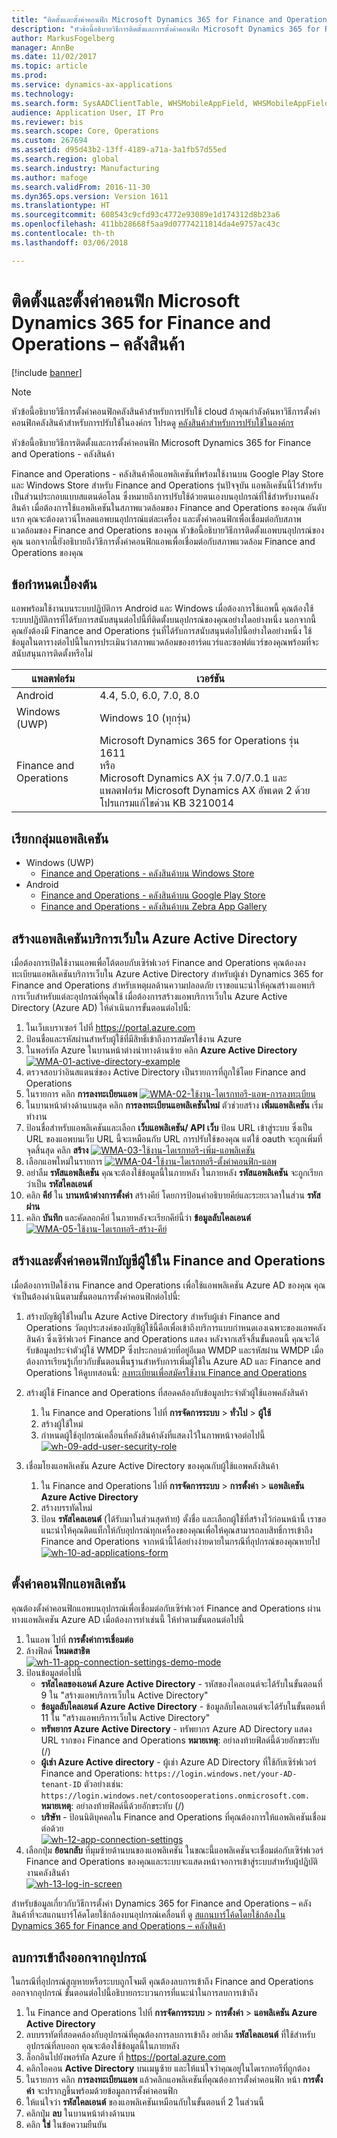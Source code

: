 ```yaml
---
title: "ติดตั้งและตั้งค่าคอนฟิก Microsoft Dynamics 365 for Finance and Operations &#8211; คลังสินค้า"
description: "หัวข้อนี้อธิบายวิธีการติดตั้งและการตั้งค่าคอนฟิก Microsoft Dynamics 365 for Finance and Operations - คลังสินค้า"
author: MarkusFogelberg
manager: AnnBe
ms.date: 11/02/2017
ms.topic: article
ms.prod: 
ms.service: dynamics-ax-applications
ms.technology: 
ms.search.form: SysAADClientTable, WHSMobileAppField, WHSMobileAppFieldPriority, WHSRFMenu, WHSRFMenuItem, WHSWorker
audience: Application User, IT Pro
ms.reviewer: bis
ms.search.scope: Core, Operations
ms.custom: 267694
ms.assetid: d95d43b2-13ff-4189-a71a-3a1fb57d55ed
ms.search.region: global
ms.search.industry: Manufacturing
ms.author: mafoge
ms.search.validFrom: 2016-11-30
ms.dyn365.ops.version: Version 1611
ms.translationtype: HT
ms.sourcegitcommit: 608543c9cfd93c4772e93089e1d174312d8b23a6
ms.openlocfilehash: 411bb28668f5aa9d07774211814da4e9757ac43c
ms.contentlocale: th-th
ms.lasthandoff: 03/06/2018

---
```


# <a name="install-and-configure-microsoft-dynamics-365-for-finance-and-operations-8211-warehousing"></a>ติดตั้งและตั้งค่าคอนฟิก Microsoft Dynamics 365 for Finance and Operations &#8211; คลังสินค้า

[!include [banner](../includes/banner.md)]

> [!NOTE]
> 
> หัวข้อนี้อธิบายวิธีการตั้งค่าคอนฟิกคลังสินค้าสำหรับการปรับใช้ cloud ถ้าคุณกำลังค้นหาวิธีการตั้งค่าคอนฟิกคลังสินค้าสำหรับการปรับใช้ในองค์กร โปรดดู [คลังสินค้าสำหรับการปรับใช้ในองค์กร](../../dev-itpro/deployment/warehousing-for-on-premise-deployments.md)


หัวข้อนี้อธิบายวิธีการติดตั้งและการตั้งค่าคอนฟิก Microsoft Dynamics 365 for Finance and Operations - คลังสินค้า

Finance and Operations - คลังสินค้าคือแอพลิเคชันที่พร้อมใช้งานบน Google Play Store และ Windows Store สำหรับ Finance and Operations รุ่นปัจจุบัน แอพลิเคชันนี้ไว้สำหรับเป็นส่วนประกอบแบบสแตนด์อโลน ซึ่งหมายถึงการปรับใช้ด้วยตนเองบนอุปกรณ์ที่ใช้สำหรับงานคลังสินค้า เมื่อต้องการใช้แอพลิเคชันในสภาพแวดล้อมของ Finance and Operations ของคุณ อันดับแรก คุณจะต้องดาวน์โหลดแอพบนอุปกรณ์แต่ละเครื่อง และตั้งค่าคอนฟิกเพื่อเชื่อมต่อกับสภาพแวดล้อมของ Finance and Operations ของคุณ หัวข้อนี้อธิบายวิธีการติดตั้งแอพบนอุปกรณ์ของคุณ นอกจากนี้ยังอธิบายถึงวิธีการตั้งค่าคอนฟิกแอพเพื่อเชื่อมต่อกับสภาพแวดล้อม Finance and Operations ของคุณ

## <a name="prerequisites"></a>ข้อกำหนดเบื้องต้น
แอพพร้อมใช้งานบนระบบปฏิบัติการ Android และ Windows เมื่อต้องการใช้แอพนี้ คุณต้องใช้ระบบปฏิบัติการที่ได้รับการสนับสนุนต่อไปนี้ที่ติดตั้งบนอุปกรณ์ของคุณอย่างใดอย่างหนึ่ง นอกจากนี้คุณยังต้องมี Finance and Operations รุ่นที่ได้รับการสนับสนุนต่อไปนี้อย่างใดอย่างหนึ่ง ใช้ข้อมูลในตารางต่อไปนี้ในการประเมินว่าสภาพแวดล้อมของฮาร์ดแวร์และซอฟต์แวร์ของคุณพร้อมที่จะสนับสนุนการติดตั้งหรือไม่

| แพลตฟอร์ม                    | เวอร์ชัน                                                                                                                                                                     |
|-----------------------------|-----------------------------------------------------------------------------------------------------------------------------------------------------------------------------|
| Android                     | 4.4, 5.0, 6.0, 7.0, 8.0                                                                                                                                                     |
| Windows (UWP)               | Windows 10 (ทุกรุ่น)                                                                                                                                                   |
| Finance and Operations | Microsoft Dynamics 365 for Operations รุ่น 1611 <br>หรือ <br>Microsoft Dynamics AX รุ่น 7.0/7.0.1 และแพลตฟอร์ม Microsoft Dynamics AX อัพเดต 2 ด้วยโปรแกรมแก้ไขด่วน KB 3210014 |

## <a name="get-the-app"></a>เรียกกลุ่มแอพลิเคชัน
-   Windows (UWP)
     - [Finance and Operations - คลังสินค้าบน Windows Store](https://www.microsoft.com/store/apps/9p1bffd5tstm)
-   Android
    - [Finance and Operations - คลังสินค้าบน Google Play Store](https://play.google.com/store/apps/details?id=com.Microsoft.Dynamics365forOperationsWarehousing)
    - [Finance and Operations - คลังสินค้าบน Zebra App Gallery](https://appgallery.zebra.com/showcase/apps/146?type=showcase)

## <a name="create-a-web-service-application-in-azure-active-directory"></a>สร้างแอพลิเคชันบริการเว็บใน Azure Active Directory
เมื่อต้องการเปิดใช้งานแอพเพื่อโต้ตอบกับเซิร์ฟเวอร์ Finance and Operations คุณต้องลงทะเบียนแอพลิเคชันบริการเว็บใน Azure Active Directory สำหรับผู้เช่า Dynamics 365 for Finance and Operations สำหรับเหตุผลด้านความปลอดภัย เราขอแนะนำให้คุณสร้างแอพบริการเว็บสำหรับแต่ละอุปกรณ์ที่คุณใช้ เมื่อต้องการสร้างแอพบริการเว็บใน Azure Active Directory (Azure AD) ให้ดำเนินการขั้นตอนต่อไปนี้:

1.  ในเว็บเบราเซอร์ ไปที่ <https://portal.azure.com>
2.  ป้อนชื่อและรหัสผ่านสำหรับผู้ใช้ที่มีสิทธิ์เข้าถึงการสมัครใช้งาน Azure
3.  ในพอร์ทัล Azure ในบานหน้าต่างนำทางด้านซ้าย คลิก **Azure Active Directory**[](./media/WMA-01-active-directory-example.png)[![WMA-01-active-directory-example](./media/WMA-01-active-directory-example.png )](./media/WMA-01-active-directory-example.png)
4.  ตรวจสอบว่าอินสแตนซ์ของ Active Directory เป็นรายการที่ถูกใช้โดย Finance and Operations
5.  ในรายการ คลิก **การลงทะเบียนแอพ** [![WMA-02-ใช้งาน-ไดเรกทอรี-แอพ-การลงทะเบียน](./media/WMA-02-active-directory-app-registrations.png)](./media/WMA-02-active-directory-app-registrations.png)
6.  ในบานหน้าต่างด้านบนสุด คลิก **การลงทะเบียนแอพลิเคชันใหม่** ตัวช่วยสร้าง **เพิ่มแอพลิเคชัน** เริ่มทำงาน
7.  ป้อนชื่อสำหรับแอพลิเคชันและเลือก **เว็บแอพลิเคชัน/ API เว็บ** ป้อน URL เข้าสู่ระบบ ซึ่งเป็น URL ของแอพบนเว็บ URL นี้จะเหมือนกับ URL การปรับใช้ของคุณ แต่ใช้ oauth จะถูกเพิ่มที่จุดสิ้นสุด คลิก **สร้าง** [![WMA-03-ใช้งาน-ไดเรกทอรี-เพิ่ม-แอพลิเคชัน](./media/WMA-03-active-directory-add-application.png)](./media/WMA-03-active-directory-add-application.png)
8.  เลือกแอพใหม่ในรายการ [![WMA-04-ใช้งาน-ไดเรกทอรี-ตั้งค่าคอนฟิก-แอพ](./media/WMA-04-active-directory-configure-app.png)](./media/WMA-04-active-directory-configure-app.png)
9.  อย่าลืม **รหัสแอพลิเคชัน** คุณจะต้องใช้ข้อมูลนี้ในภายหลัง ในภายหลัง **รหัสแอพลิเคชัน** จะถูกเรียกว่าเป็น **รหัสไคลเอนต์**
10. คลิก **คีย์** ใน **บานหน้าต่างการตั้งค่า** สร้างคีย์ โดยการป้อนคำอธิบายคีย์และระยะเวลาในส่วน **รหัสผ่าน** 
11. คลิก **บันทึก** และคัดลอกคีย์ ในภายหลังจะเรียกคีย์นี้ว่า **ข้อมูลลับไคลเอนต์** [![WMA-05-ใช้งาน-ไดเรกทอรี-สร้าง-คีย์](./media/WMA-05-active-directory-create-key.png)](./media/WMA-05-active-directory-create-key.png)

## <a name="create-and-configure-a-user-account-in-finance-and-operations"></a>สร้างและตั้งค่าคอนฟิกบัญชีผู้ใช้ใน Finance and Operations
เมื่อต้องการเปิดใช้งาน Finance and Operations เพื่อใช้แอพพลิเคชัน Azure AD ของคุณ คุณจำเป็นต้องดำเนินตามขั้นตอนการตั้งค่าคอนฟิกต่อไปนี้:

1.  สร้างบัญชีผู้ใช้ใหม่ใน Azure Active Directory สำหรับผู้เช่า Finance and Operations วัตถุประสงค์ของบัญชีผู้ใช้นี้คือเพื่อเข้าถึงบริการแบบกำหนดเองเฉพาะของแอพคลังสินค้า ซึ่งเซิร์ฟเวอร์ Finance and Operations แสดง หลังจากเสร็จสิ้นขั้นตอนนี้ คุณจะได้รับข้อมูลประจำตัวผู้ใช้ WMDP ซึ่งประกอบด้วยที่อยู่อีเมล WMDP และรหัสผ่าน WMDP เมื่อต้องการเรียนรู้เกี่ยวกับขั้นตอนพื้นฐานสำหรับการเพิ่มผู้ใช้ใน Azure AD และ Finance and Operations ให้ดูบทสอนนี้: [ลงทะเบียนเพื่อสมัครใช้งาน Finance and Operations](../../dev-itpro/dev-tools/sign-up-preview-subscription.md)
2.  สร้างผู้ใช้ Finance and Operations ที่สอดคล้องกับข้อมูลประจำตัวผู้ใช้แอพคลังสินค้า
    1.  ใน Finance and Operations ไปที่ **การจัดการระบบ** &gt; **ทั่วไป** &gt; **ผู้ใช้**
    2.  สร้างผู้ใช้ใหม่
    3.  กำหนดผู้ใช้อุปกรณ์เคลื่อนที่คลังสินค้าดังที่แสดงไว้ในภาพหน้าจอต่อไปนี้ [![wh-09-add-user-security-role](./media/wh-09-add-user-security-role.png)](./media/wh-09-add-user-security-role.png)

3.  เชื่อมโยงแอพลิเคชัน Azure Active Directory ของคุณกับผู้ใช้แอพคลังสินค้า
    1.  ใน Finance and Operations ไปที่ **การจัดการระบบ** &gt; **การตั้งค่า** &gt; **แอพลิเคชัน Azure Active Directory**
    2.  สร้างบรรทัดใหม่ 
    3.  ป้อน **รหัสไคลเอนต์** (ได้รับมาในส่วนสุดท้าย) ตั้งชื่อ และเลือกผู้ใช้ที่สร้างไว้ก่อนหน้านี้ เราขอแนะนำให้คุณติดแท็กให้กับอุปกรณ์ทุกเครื่องของคุณเพื่อให้คุณสามารถลบสิทธิ์การเข้าถึง Finance and Operations จากหน้านี้ได้อย่างง่ายดายในกรณีที่อุปกรณ์ของคุณหายไป [![wh-10-ad-applications-form](./media/wh-10-ad-applications-form.png)](./media/wh-10-ad-applications-form.png)

## <a name="configure-the-application"></a>ตั้งค่าคอนฟิกแอพลิเคชัน
คุณต้องตั้งค่าคอนฟิกแอพบนอุปกรณ์เพื่อเชื่อมต่อกับเซิร์ฟเวอร์ Finance and Operations ผ่านทางแอพลิเคชัน Azure AD เมื่อต้องการทำเช่นนี้ ให้ทำตามขั้นตอนต่อไปนี้

1.  ในแอพ ไปที่ **การตั้งค่าการเชื่อมต่อ**
2.  ล้างฟิลด์ **โหมดสาธิต** <br>[![wh-11-app-connection-settings-demo-mode](./media/wh-11-app-connection-settings-demo-mode-169x300.png)](./media/wh-11-app-connection-settings-demo-mode.png)
3.  ป้อนข้อมูลต่อไปนี้ 
    + **รหัสไคลของเอนต์ Azure Active Directory** - รหัสของไคลเอนต์จะได้รับในขั้นตอนที่ 9 ใน "สร้างแอพบริการเว็บใน Active Directory" 
    + **ข้อมูลลับไคลเอนต์ Azure Active Directory** - ข้อมูลลับไคลเอนต์จะได้รับในขั้นตอนที่ 11 ใน "สร้างแอพบริการเว็บใน Active Directory" 
    + **ทรัพยากร Azure Active Directory** - ทรัพยากร Azure AD Directory แสดง URL รากของ Finance and Operations **หมายเหตุ**: อย่าลงท้ายฟิลด์นี้ด้วยอักขระทับ (/) 
    + **ผู้เช่า Azure Active directory** - ผู้เช่า Azure AD Directory ที่ใช้กับเซิร์ฟเวอร์ Finance and Operations: `https://login.windows.net/your-AD-tenant-ID` ตัวอย่างเช่น: `https://login.windows.net/contosooperations.onmicrosoft.com.` 
    <br>**หมายเหตุ**: อย่าลงท้ายฟิลด์นี้ด้วยอักขระทับ (/) 
    + **บริษัท** - ป้อนนิติบุคคลใน Finance and Operations ที่คุณต้องการให้แอพลิเคชันเชื่อมต่อด้วย <br>[![wh-12-app-connection-settings](./media/wh-12-app-connection-settings-169x300.png)](./media/wh-12-app-connection-settings.png)
4.  เลือกปุ่ม **ย้อนกลับ** ที่มุมซ้ายด้านบนของแอพลิเคชัน ในขณะนี้แอพลิเคชันจะเชื่อมต่อกับเซิร์ฟเวอร์ Finance and Operations ของคุณและระบบจะแสดงหน้าจอการเข้าสู่ระบบสำหรับผู้ปฏิบัติงานคลังสินค้า <br>[![wh-13-log-in-screen](./media/wh-13-log-in-screen-180x300.png)](./media/wh-13-log-in-screen.png)

สำหรับข้อมูลเกี่ยวกับวิธีการตั้งค่า Dynamics 365  for Finance and Operations – คลังสินค้าที่จะสแกนบาร์โค้ดโดยใช้กล้องบนอุปกรณ์เคลื่อนที่ ดู [สแกนบาร์โค้ดโดยใช้กล้องใน Dynamics 365 for Finance and Operations – คลังสินค้า](scan-bar-codes-using-a-camera.md)

## <a name="remove-access-for-a-device"></a>ลบการเข้าถึงออกจากอุปกรณ์
ในกรณีที่อุปกรณ์สูญหายหรือระบบถูกโจมตี คุณต้องลบการเข้าถึง Finance and Operations ออกจากอุปกรณ์ ขั้นตอนต่อไปนี้อธิบายกระบวนการที่แนะนำในการลบการเข้าถึง

1.  ใน Finance and Operations ไปที่ **การจัดการระบบ** &gt; **การตั้งค่า** &gt; **แอพลิเคชัน Azure Active Directory**
2.  ลบบรรทัดที่สอดคล้องกับอุปกรณ์ที่คุณต้องการลบการเข้าถึง อย่าลืม **รหัสไคลเอนต์** ที่ใช้สำหรับอุปกรณ์ที่ลบออก คุณจะต้องใช้ข้อมูลนี้ในภายหลัง
3.  ล็อกอินไปยังพอร์ทัล Azure ที่ <https://portal.azure.com>
4.  คลิกไอคอน **Active Directory** บนเมนูซ้าย และให้แน่ใจว่าคุณอยู่ในไดเรกทอรีที่ถูกต้อง
5.  ในรายการ คลิก **การลงทะเบียนแอพ** แล้วคลิกแอพลิเคชันที่คุณต้องการตั้งค่าคอนฟิก หน้า **การตั้งค่า** จะปรากฏขึ้นพร้อมด้วยข้อมูลการตั้งค่าคอนฟิก
6.  ให้แน่ใจว่า **รหัสไคลเอนต์** ของแอพลิเคชันเหมือนกับในขั้นตอนที่ 2 ในส่วนนี้
7.  คลิกปุ่ม **ลบ** ในบานหน้าต่างด้านบน
8.  คลิก **ใช่** ในข้อความยืนยัน

